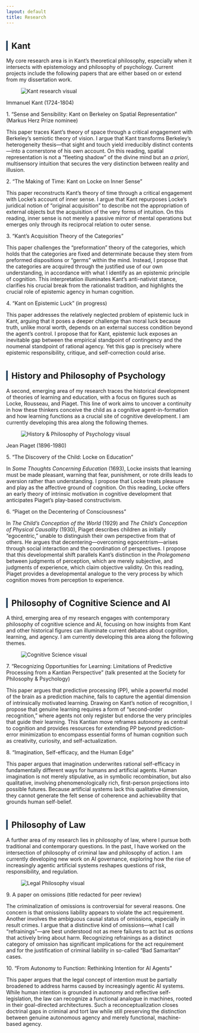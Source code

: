 ```yaml
---
layout: default
title: Research
---
```



<div class="divider"></div>

<!-- ===== Kant ===== -->
<h2 id="kant" style="font-size:1.6em; margin-top:40px; border-left:4px solid #1B3A57; padding-left:10px;">Kant</h2>
<p>My core research area is in Kant’s theoretical philosophy, especially when it intersects with epistemology and philosophy of psychology. Current projects include the following papers that are either based on or extend from my dissertation work.</p>

<figure class="figure-torn">
  <img src="assets/kant.png" alt="Kant research visual">
</figure>
<p class="img-credit">Immanuel Kant (1724-1804)</p>


<div class="subhead">1. “Sense and Sensibility: Kant on Berkeley on Spatial Representation” (Markus Herz Prize nominee)</div>
<p class="subdesc">This paper traces Kant’s theory of space through a critical engagement with Berkeley’s semiotic theory of vision. I argue that Kant transforms Berkeley’s heterogeneity thesis—that sight and touch yield irreducibly distinct contents—into a cornerstone of his own account. On this reading, spatial representation is not a “fleeting shadow” of the divine mind but an <em>a priori</em>, multisensory intuition that secures the very distinction between reality and illusion.</p>

<div class="subhead">2. “The Making of Time: Kant on Locke on Inner Sense”</div>
<p class="subdesc">This paper reconstructs Kant’s theory of time through a critical engagement with Locke’s account of inner sense. I argue that Kant repurposes Locke’s juridical notion of “original acquisition” to describe not the appropriation of external objects but the acquisition of the very forms of intuition. On this reading, inner sense is not merely a passive mirror of mental operations but emerges only through its reciprocal relation to outer sense.</p>

<div class="subhead">3. “Kant’s Acquisition Theory of the Categories”</div>
<p class="subdesc">This paper challenges the “preformation” theory of the categories, which holds that the categories are fixed and determinate because they stem from preformed dispositions or “germs” within the mind. Instead, I propose that the categories are acquired through the justified use of our own understanding, in accordance with what I identify as an epistemic principle of cognition. This interpretation illuminates Kant’s anti-nativist stance, clarifies his crucial break from the rationalist tradition, and highlights the crucial role of epistemic agency in human cognition.</p>

<div class="subhead">4. “Kant on Epistemic Luck” (in progress)</div>
<p class="subdesc">This paper addresses the relatively neglected problem of epistemic luck in Kant, arguing that it poses a deeper challenge than moral luck because truth, unlike moral worth, depends on an external success condition beyond the agent’s control. I propose that for Kant, epistemic luck exposes an inevitable gap between the empirical standpoint of contingency and the noumenal standpoint of rational agency. Yet this gap is precisely where epistemic responsibility, critique, and self-correction could arise.</p>


<!-- ===== History and Philosophy of Psychology ===== -->
<h2 id="history-psych" style="font-size:1.6em; margin-top:40px; border-left:4px solid #1B3A57; padding-left:10px;">History and Philosophy of Psychology</h2>
<p>A second, emerging area of my research traces the historical development of theories of learning and education, with a focus on figures such as Locke, Rousseau, and Piaget. This line of work aims to uncover a continuity in how these thinkers conceive the child as a cognitive agent-in-formation and how learning functions as a crucial site of cognitive development. I am currently developing this area along the following themes.</p>

<figure class="figure-torn">
  <img src="assets/jean-piaget.png" alt="History & Philosophy of Psychology visual">
</figure>
<p class="img-credit">Jean Piaget (1896-1980)</p>
 


<div class="subhead">5. “The Discovery of the Child: Locke on Education”</div>
<p class="subdesc">In <em>Some Thoughts Concerning Education</em> (1693), Locke insists that learning must be made pleasant, warning that fear, punishment, or rote drills leads to aversion rather than understanding. I propose that Locke treats pleasure and play as the affective ground of cognition. On this reading, Locke offers an early theory of intrinsic motivation in cognitive development that anticipates Piaget’s play-based constructivism.</p>

<div class="subhead">6. “Piaget on the Decentering of Consciousness”</div>
<p class="subdesc">In <em>The Child’s Conception of the World</em> (1929) and <em>The Child’s Conception of Physical Causality</em> (1930), Piaget describes children as initially “egocentric,” unable to distinguish their own perspective from that of others. He argues that decentering—overcoming egocentrism—arises through social interaction and the coordination of perspectives. I propose that this developmental shift parallels Kant’s distinction in the <em>Prolegomena</em> between judgments of perception, which are merely subjective, and judgments of experience, which claim objective validity. On this reading, Piaget provides a developmental analogue to the very process by which cognition moves from perception to experience.</p>


<!-- ===== Philosophy of Cognitive Science ===== -->
<h2 id="cogsci" style="font-size:1.6em; margin-top:40px; border-left:4px solid #1B3A57; padding-left:10px;">Philosophy of Cognitive Science and AI</h2>
<p>A third, emerging area of my research engages with contemporary philosophy of cognitive science and AI, focusing on how insights from Kant and other historical figures can illuminate current debates about cognition, learning, and agency. I am currently developing this area along the following themes.</p>

<figure class="figure-torn">
  <img src="assets/cognitive.png" alt="Cognitive Science visual">
</figure>


<div class="subhead">7. “Recognizing Opportunities for Learning: Limitations of Predictive Processing from a Kantian Perspective” (talk presented at the Society for Philosophy & Psychology)</div>
<p class="subdesc">This paper argues that predictive processing (PP), while a powerful model of the brain as a prediction machine, fails to capture the agential dimension of intrinsically motivated learning. Drawing on Kant’s notion of recognition, I propose that genuine learning requires a form of “second-order recognition,” where agents not only register but endorse the very principles that guide their learning. This Kantian move reframes autonomy as central to cognition and provides resources for extending PP beyond prediction-error minimization to encompass essential forms of human cognition such as creativity, curiosity, and self-actualization.</p>

<div class="subhead">8. “Imagination, Self-efficacy, and the Human Edge”</div>
<p class="subdesc">This paper argues that imagination underwrites rational self-efficacy in fundamentally different ways for humans and artificial agents. Human imagination is not merely stipulative, as in symbolic recombination, but also qualitative, involving phenomenologically rich, first-person projections into possible futures. Because artificial systems lack this qualitative dimension, they cannot generate the felt sense of coherence and achievability that grounds human self-belief.</p>


<!-- ===== Philosophy of Law ===== -->
<h2 id="legal" style="font-size:1.6em; margin-top:40px; border-left:4px solid #1B3A57; padding-left:10px;">Philosophy of Law</h2>
<p>A further area of my research lies in philosophy of law, where I pursue both traditional and contemporary questions. In the past, I have worked on the intersection of philosophy of criminal law and philosophy of action. I am currently developing new work on AI governance, exploring how the rise of increasingly agentic artificial systems reshapes questions of risk, responsibility, and regulation.</p>

<figure class="figure-torn">
  <img src="assets/law.png" alt="Legal Philosophy visual">
</figure>


<div class="subhead">9. A paper on omissions (title redacted for peer review)</div>
<p class="subdesc">The criminalization of omissions is controversial for several reasons. One concern is that omissions liability appears to violate the act requirement. Another involves the ambiguous causal status of omissions, especially in result crimes. I argue that a distinctive kind of omissions—what I call “refrainings”—are best understood not as mere failures to act but as <em>actions</em> that actively bring about harm. Recognizing refrainings as a distinct category of omission has significant implications for the act requirement and for the justification of criminal liability in so-called “Bad Samaritan” cases.</p>

<div class="subhead">10. “From Autonomy to Function: Rethinking Intention for AI Agents”</div>
<p class="subdesc">This paper argues that the legal concept of intention must be partially broadened to address harms caused by increasingly agentic AI systems. While human intention is grounded in autonomy and reflective self-legislation, the law can recognize a functional analogue in machines, rooted in their goal-directed architectures. Such a reconceptualization closes doctrinal gaps in criminal and tort law while still preserving the distinction between genuine autonomous agency and merely functional, machine-based agency.</p>

<div class="divider"></div>

